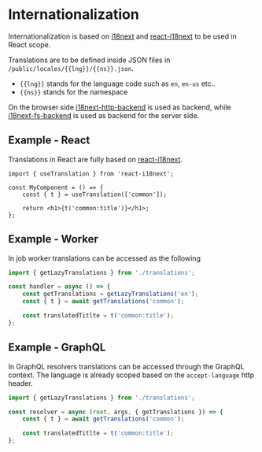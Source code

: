 # Internationalization

Internationalization is based on [i18next] and [react-i18next] to be used in React scope.

Translations are to be defined inside JSON files in `/public/locales/{{lng}}/{{ns}}.json`.

-   `{{lng}}` stands for the language code such as `en`, `en-us` etc..
-   `{{ns}}` stands for the namespace

[i18next]: https://www.i18next.com/
[react-i18next]: https://react.i18next.com/

On the browser side [i18next-http-backend] is used as backend,
while [i18next-fs-backend] is used as backend for the server side.

[i18next-http-backend]: https://github.com/i18next/i18next-http-backend
[i18next-fs-backend]: https://github.com/i18next/i18next-fs-backend

## Example - React

Translations in React are fully based on [react-i18next].

```tsx
import { useTranslation } from 'react-i18next';

const MyComponent = () => {
    const { t } = useTranslation(['common']);

    return <h1>{t('common:title')}</h1>;
};
```

## Example - Worker

In job worker translations can be accessed as the following

```typescript
import { getLazyTranslations } from './translations';

const handler = async () => {
    const getTranslations = getLazyTranslations('en');
    const { t } = await getTranslations('common');

    const translatedTitlte = t('common:title');
};
```

## Example - GraphQL

In GraphQL resolvers translations can be accessed through the GraphQL context.
The language is already scoped based on the `accept-language` http header.

```typescript
import { getLazyTranslations } from './translations';

const resolver = async (root, args, { getTranslations }) => {
    const { t } = await getTranslations('common');

    const translatedTitlte = t('common:title');
};
```
